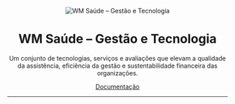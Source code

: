 <p align="center">
  <img src="https://avatars.githubusercontent.com/u/152318407?s=400&" alt="WM Saúde – Gestão e Tecnologia">
  <br />
  <h1 align="center">WM Saúde – Gestão e Tecnologia</h1>
</p>
<p align="center">
  Um conjunto de tecnologias, serviços e avaliações que elevam a qualidade da assistência, eficiência da gestão e sustentabilidade financeira das organizações.
</p>
<div align="center">
  <a href="https://documentation-wmsaude.vercel.app/" target="_blank">Documentação</a>
  <hr />